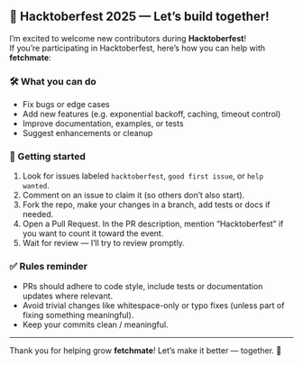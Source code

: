 ## 🎉 Hacktoberfest 2025 — Let’s build together!

I’m excited to welcome new contributors during **Hacktoberfest**!  
If you’re participating in Hacktoberfest, here’s how you can help with **fetchmate**:

### 🛠 What you can do

- Fix bugs or edge cases
- Add new features (e.g. exponential backoff, caching, timeout control)
- Improve documentation, examples, or tests
- Suggest enhancements or cleanup

### 🎯 Getting started

1. Look for issues labeled `hacktoberfest`, `good first issue`, or `help wanted`.
2. Comment on an issue to claim it (so others don’t also start).
3. Fork the repo, make your changes in a branch, add tests or docs if needed.
4. Open a Pull Request. In the PR description, mention “Hacktoberfest” if you want to count it toward the event.
5. Wait for review — I’ll try to review promptly.

### ✅ Rules reminder

- PRs should adhere to code style, include tests or documentation updates where relevant.
- Avoid trivial changes like whitespace-only or typo fixes (unless part of fixing something meaningful).
- Keep your commits clean / meaningful.

---

Thank you for helping grow **fetchmate**! Let’s make it better — together. 🚀
